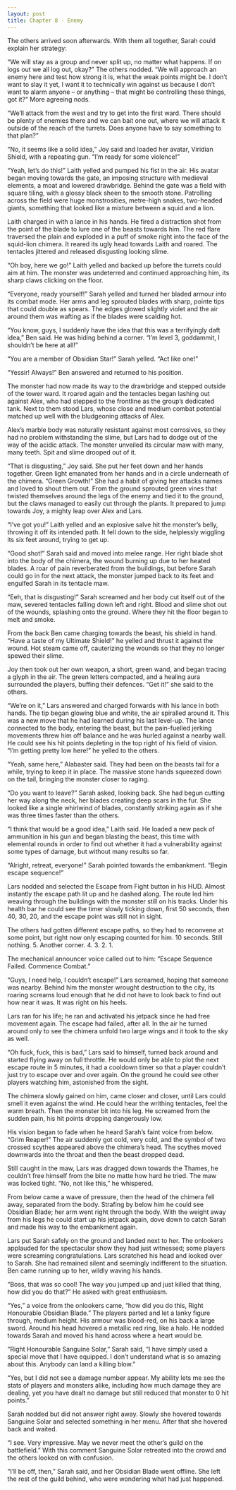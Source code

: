 ```yaml
---
layout: post
title: Chapter 8 - Enemy
---
```


The others arrived soon afterwards. With them all together, Sarah could explain her strategy:

“We will stay as a group and never split up, no matter what happens. If on logs out we all log out, okay?” The others nodded. “We will approach an enemy here and test how strong it is, what the weak points might be. I don’t want to slay it yet, I want it to technically win against us because I don’t want to alarm anyone – or anything – that might be controlling these things, got it?” More agreeing nods.

“We’ll attack from the west and try to get into the first ward. There should be plenty of enemies there and we can bait one out, where we will attack it outside of the reach of the turrets. Does anyone have to say something to that plan?”

“No, it seems like a solid idea,” Joy said and loaded her avatar, Viridian Shield, with a repeating gun. “I’m ready for some violence!”

“Yeah, let’s do this!” Laith yelled and pumped his fist in the air. His avatar began moving towards the gate, an imposing structure with medieval elements, a moat and lowered drawbridge. Behind the gate was a field with square tiling, with a glossy black sheen to the smooth stone. Patrolling across the field were huge monstrosities, metre-high snakes, two-headed giants, something that looked like a mixture between a squid and a lion.

Laith charged in with a lance in his hands. He fired a distraction shot from the point of the blade to lure one of the beasts towards him. The red flare traversed the plain and exploded in a puff of smoke right into the face of the squid-lion chimera. It reared its ugly head towards Laith and roared. The tentacles jittered and released disgusting looking slime.

“Oh boy, here we go!” Laith yelled and backed up before the turrets could aim at him. The monster was undeterred and continued approaching him, its sharp claws clicking on the floor.

“Everyone, ready yourself!” Sarah yelled and turned her bladed armour into its combat mode. Her arms and leg sprouted blades with sharp, pointe tips that could double as spears. The edges glowed slightly violet and the air around them was wafting as if the blades were scalding hot.

“You know, guys, I suddenly have the idea that this was a terrifyingly daft idea,” Ben said. He was hiding behind a corner. “I’m level 3, goddammit, I shouldn’t be here at all!”

“You are a member of Obsidian Star!” Sarah yelled. “Act like one!”

“Yessir! Always!” Ben answered and returned to his position.

The monster had now made its way to the drawbridge and stepped outside of the tower ward. It roared again and the tentacles began lashing out against Alex, who had stepped to the frontline as the group’s dedicated tank. Next to them stood Lars, whose close and medium combat potential matched up well with the bludgeoning attacks of Alex.

Alex’s marble body was naturally resistant against most corrosives, so they had no problem withstanding the slime, but Lars had to dodge out of the way of the acidic attack. The monster unveiled its circular maw with many, many teeth. Spit and slime drooped out of it.

“That is disgusting,” Joy said. She put her feet down and her hands together. Green light emanated from her hands and in a circle underneath of the chimera. “Green Growth!” She had a habit of giving her attacks names and loved to shout them out. From the ground sprouted green vines that twisted themselves around the legs of the enemy and tied it to the ground, but the claws managed to easily cut through the plants. It prepared to jump towards Joy, a mighty leap over Alex and Lars.

“I’ve got you!” Laith yelled and an explosive salve hit the monster’s belly, throwing it off its intended path. It fell down to the side, helplessly wiggling its six feet around, trying to get up.

“Good shot!” Sarah said and moved into melee range. Her right blade shot into the body of the chimera, the wound burning up due to her heated blades. A roar of pain reverberated from the buildings, but before Sarah could go in for the next attack, the monster jumped back to its feet and engulfed Sarah in its tentacle maw.

“Eeh, that is disgusting!” Sarah screamed and her body cut itself out of the maw, severed tentacles falling down left and right. Blood and slime shot out of the wounds, splashing onto the ground. Where they hit the floor began to melt and smoke.

From the back Ben came charging towards the beast, his shield in hand. “Have a taste of my Ultimate Shield!” he yelled and thrust it against the wound. Hot steam came off, cauterizing the wounds so that they no longer spewed their slime.

Joy then took out her own weapon, a short, green wand, and began tracing a glyph in the air. The green letters compacted, and a healing aura surrounded the players, buffing their defences. “Get it!” she said to the others.

“We’re on it,” Lars answered and charged forwards with his lance in both hands. The tip began glowing blue and white, the air spiralled around it. This was a new move that he had learned during his last level-up. The lance connected to the body, entering the beast, but the pain-fuelled jerking movements threw him off balance and he was hurled against a nearby wall. He could see his hit points depleting in the top right of his field of vision. “I’m getting pretty low here!” he yelled to the others.

“Yeah, same here,” Alabaster said. They had been on the beasts tail for a while, trying to keep it in place. The massive stone hands squeezed down on the tail, bringing the monster closer to raging.

“Do you want to leave?” Sarah asked, looking back. She had begun cutting her way along the neck, her blades creating deep scars in the fur. She looked like a single whirlwind of blades, constantly striking again as if she was three times faster than the others.

“I think that would be a good idea,” Laith said. He loaded a new pack of ammunition in his gun and began blasting the beast, this time with elemental rounds in order to find out whether it had a vulnerability against some types of damage, but without many results so far.

“Alright, retreat, everyone!” Sarah pointed towards the embankment. “Begin escape sequence!”

Lars nodded and selected the Escape from Fight button in his HUD. Almost instantly the escape path lit up and he dashed along. The route led him weaving through the buildings with the monster still on his tracks. Under his health bar he could see the timer slowly ticking down, first 50 seconds, then 40, 30, 20, and the escape point was still not in sight.

The others had gotten different escape paths, so they had to reconvene at some point, but right now only escaping counted for him. 10 seconds. Still nothing. 5. Another corner. 4. 3. 2. 1.

The mechanical announcer voice called out to him: “Escape Sequence Failed. Commence Combat.”

“Guys, I need help, I couldn’t escape!” Lars screamed, hoping that someone was nearby. Behind him the monster wrought destruction to the city, its roaring screams loud enough that he did not have to look back to find out how near it was. It was right on his heels.

Lars ran for his life; he ran and activated his jetpack since he had free movement again. The escape had failed, after all. In the air he turned around only to see the chimera unfold two large wings and it took to the sky as well.

“Oh fuck, fuck, this is bad,” Lars said to himself, turned back around and started flying away on full throttle. He would only be able to plot the next escape route in 5 minutes, it had a cooldown timer so that a player couldn’t just try to escape over and over again. On the ground he could see other players watching him, astonished from the sight. 

The chimera slowly gained on him, came closer and closer, until Lars could smell it even against the wind. He could hear the writhing tentacles, feel the warm breath. Then the monster bit into his leg. He screamed from the sudden pain, his hit points dropping dangerously low. 

His vision began to fade when he heard Sarah’s faint voice from below. “Grim Reaper!” The air suddenly got cold, very cold, and the symbol of two crossed scythes appeared above the chimera’s head. The scythes moved downwards into the throat and then the beast dropped dead.

Still caught in the maw, Lars was dragged down towards the Thames, he couldn’t free himself from the bite no matte how hard he tried. The maw was locked tight. “No, not like this,” he whispered.

From below came a wave of pressure, then the head of the chimera fell away, separated from the body. Strafing by below him he could see Obsidian Blade; her arm went right through the body. With the weight away from his legs he could start up his jetpack again, dove down to catch Sarah and made his way to the embankment again.

Lars put Sarah safely on the ground and landed next to her. The onlookers applauded for the spectacular show they had just witnessed; some players were screaming congratulations. Lars scratched his head and looked over to Sarah. She had remained silent and seemingly indifferent to the situation. Ben came running up to her, wildly waving his hands.

“Boss, that was so cool! The way you jumped up and just killed that thing, how did you do that?” He asked with great enthusiasm.

“Yes,” a voice from the onlookers came, “how did you do this, Right Honourable Obsidian Blade.” The players parted and let a lanky figure through, medium height. His armour was blood-red, on his back a large sword. Around his head hovered a metallic red ring, like a halo. He nodded towards Sarah and moved his hand across where a heart would be.

“Right Honourable Sanguine Solar,” Sarah said, “I have simply used a special move that I have equipped. I don’t understand what is so amazing about this. Anybody can land a killing blow.”

“Yes, but I did not see a damage number appear. My ability lets me see the stats of players and monsters alike, including how much damage they are dealing, yet you have dealt no damage but still reduced that monster to 0 hit points.”

Sarah nodded but did not answer right away. Slowly she hovered towards Sanguine Solar and selected something in her menu. After that she hovered back and waited.

“I see. Very impressive. May we never meet the other’s guild on the battlefield.” With this comment Sanguine Solar retreated into the crowd and the others looked on with confusion.

“I’ll be off, then,” Sarah said, and her Obsidian Blade went offline. She left the rest of the guild behind, who were wondering what had just happened.
